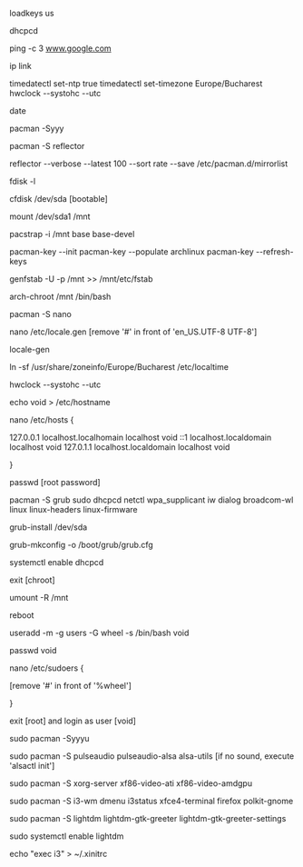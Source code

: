 loadkeys us

dhcpcd

ping -c 3 www.google.com

ip link

timedatectl set-ntp true
timedatectl set-timezone Europe/Bucharest
hwclock --systohc --utc

date

pacman -Syyy

pacman -S reflector

reflector --verbose --latest 100 --sort rate --save /etc/pacman.d/mirrorlist

fdisk -l

cfdisk /dev/sda [bootable]

mount /dev/sda1 /mnt

pacstrap -i /mnt base base-devel

pacman-key --init
pacman-key --populate archlinux
pacman-key --refresh-keys

genfstab -U -p /mnt >> /mnt/etc/fstab

arch-chroot /mnt /bin/bash

pacman -S nano

nano /etc/locale.gen [remove '#' in front of 'en_US.UTF-8 UTF-8']

locale-gen

ln -sf /usr/share/zoneinfo/Europe/Bucharest /etc/localtime

hwclock --systohc --utc

echo void > /etc/hostname

nano /etc/hosts {

127.0.0.1	localhost.localhomain	localhost	void
::1			localhost.localdomain	localhost	void
127.0.1.1	localhost.localdomain	localhost	void

}

passwd [root password]

pacman -S grub sudo dhcpcd netctl wpa_supplicant iw dialog broadcom-wl linux linux-headers linux-firmware

grub-install /dev/sda

grub-mkconfig -o /boot/grub/grub.cfg

systemctl enable dhcpcd

exit [chroot]

umount -R /mnt

reboot

useradd -m -g users -G wheel -s /bin/bash void

passwd void

nano /etc/sudoers {

[remove '#' in front of '%wheel']

}

exit [root] and login as user [void]

sudo pacman -Syyyu

sudo pacman -S pulseaudio pulseaudio-alsa alsa-utils [if no sound, execute 'alsactl init']

sudo pacman -S xorg-server xf86-video-ati xf86-video-amdgpu

sudo pacman -S i3-wm dmenu i3status xfce4-terminal firefox polkit-gnome

sudo pacman -S lightdm lightdm-gtk-greeter lightdm-gtk-greeter-settings

sudo systemctl enable lightdm

echo "exec i3" > ~/.xinitrc
